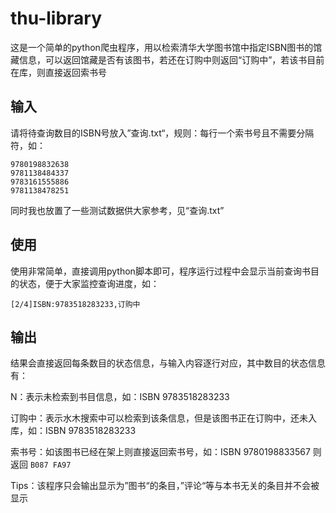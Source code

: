 # thu-library

这是一个简单的python爬虫程序，用以检索清华大学图书馆中指定ISBN图书的馆藏信息，可以返回馆藏是否有该图书，若还在订购中则返回“订购中”，若该书目前在库，则直接返回索书号

## 输入

请将待查询数目的ISBN号放入”查询.txt“，规则：每行一个索书号且不需要分隔符，如：

```
9780198832638
9781138484337
9783161555886
9781138478251
```

同时我也放置了一些测试数据供大家参考，见“查询.txt”

## 使用

使用非常简单，直接调用python脚本即可，程序运行过程中会显示当前查询书目的状态，便于大家监控查询进度，如：

```
[2/4]ISBN:9783518283233,订购中
```

## 输出

结果会直接返回每条数目的状态信息，与输入内容逐行对应，其中数目的状态信息有：

N：表示未检索到书目信息，如：ISBN 9783518283233

订购中：表示水木搜索中可以检索到该条信息，但是该图书正在订购中，还未入库，如：ISBN 9783518283233

索书号：如该图书已经在架上则直接返回索书号，如：ISBN 9780198833567 则返回 `B087 FA97`

Tips：该程序只会输出显示为”图书“的条目，”评论“等与本书无关的条目并不会被显示


